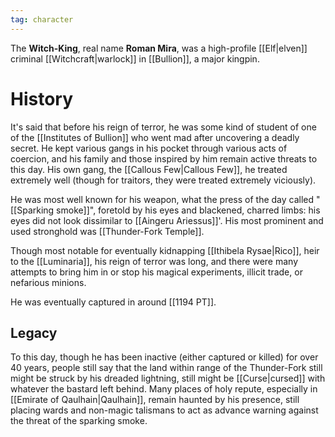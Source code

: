 ```yaml
---
tag: character
---
```

The **Witch-King**, real name **Roman Mira**, was a high-profile [[Elf|elven]] criminal [[Witchcraft|warlock]] in [[Bullion]], a major kingpin. 

# History
It's said that before his reign of terror, he was some kind of student of one of the [[Institutes of Bullion]] who went mad after uncovering a deadly secret.  He kept various gangs in his pocket through various acts of coercion, and his family and those inspired by him remain active threats to this day. His own gang, the [[Callous Few|Callous Few]], he treated extremely well (though for traitors, they were treated extremely viciously). 

He was most well known for his weapon, what the press of the day called "[[Sparking smoke]]", foretold by his eyes and blackened, charred limbs: his eyes did not look dissimilar to [[Aingeru Ariessus]]'.  His most prominent and used stronghold was [[Thunder-Fork Temple]].

Though most notable for eventually kidnapping [[Ithibela Rysae|Rico]], heir to the [[Luminaria]], his reign of terror was long, and there were many attempts to bring him in or stop his magical experiments, illicit trade, or nefarious minions. 

He was eventually captured in around [[1194 PT]].
## Legacy
To this day, though he has been inactive (either captured or killed) for over 40 years, people still say that the land within range of the Thunder-Fork still might be struck by his dreaded lightning, still might be [[Curse|cursed]] with whatever the bastard left behind. Many places of holy repute, especially in [[Emirate of Qaulhain|Qaulhain]], remain haunted by his presence, still placing wards and non-magic talismans to act as advance warning against the threat of the sparking smoke.